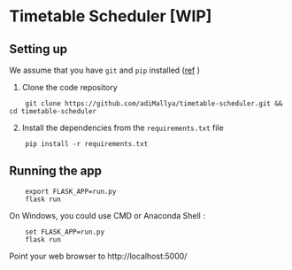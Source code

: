 # Timetable Scheduler [WIP]

## Setting up 

We assume that you have `git` and `pip` installed ([ref](https://packaging.python.org/guides/installing-using-linux-tools/#arch-linux) )

1. Clone the code repository 
```
    git clone https://github.com/adiMallya/timetable-scheduler.git && cd timetable-scheduler
```
2. Install the dependencies from the `requirements.txt` file
```
    pip install -r requirements.txt
```


## Running the app

```
    export FLASK_APP=run.py
    flask run
```
On Windows, you could use CMD or Anaconda Shell :

```
    set FLASK_APP=run.py
    flask run
```
Point your web browser to http://localhost:5000/

